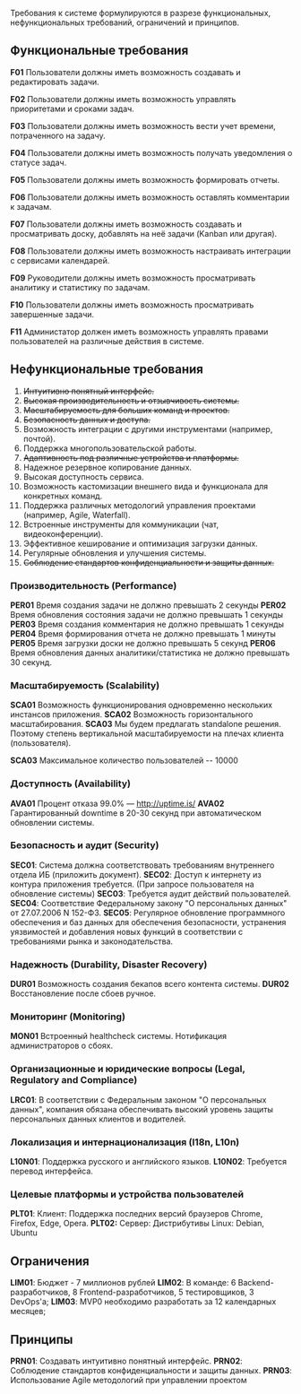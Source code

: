 Требования к системе формулируются в разрезе функциональных, нефункциональных требований, ограничений и принципов.

## Функциональные требования

**F01** Пользователи должны иметь возможность создавать и редактировать задачи.

**F02** Пользователи должны иметь возможность управлять приоритетами и сроками задач.

**F03** Пользователи должны иметь возможность вести учет времени, потраченного на задачу.

**F04** Пользователи должны иметь возможность получать уведомления о статусе задач.

**F05** Пользователи должны иметь возможность формировать отчеты.

**F06** Пользователи должны иметь возможность оставлять комментарии к задачам.

**F07** Пользователи должны иметь возможность создавать и просматривать доску, добавлять на неё задачи (Kanban или другая).

**F08** Пользователи должны иметь возможность настраивать интеграции с сервисами календарей.

**F09** Руководители должны иметь возможность просматривать аналитику и статистику по задачам.

**F10** Пользователи должны иметь возможность просматривать завершенные задачи.

**F11** Администатор должен иметь возможность управлять правами пользователей на различные действия в системе.

## Нефункциональные требования

1. ~~Интуитивно понятный интерфейс.~~
2. ~~Высокая производительность и отзывчивость системы.~~
3. ~~Масштабируемость для больших команд и проектов.~~
4. ~~Безопасность данных и доступа.~~
5. Возможность интеграции с другими инструментами (например, почтой).
6. Поддержка многопользовательской работы.
7. ~~Адаптивность под различные устройства и платформы.~~
8. Надежное резервное копирование данных.
9. Высокая доступность сервиса.
10. Возможность кастомизации внешнего вида и функционала для конкретных команд.
11. Поддержка различных методологий управления проектами (например, Agile, Waterfall).
12. Встроенные инструменты для коммуникации (чат, видеоконференции).
13. Эффективное кеширование и оптимизация загрузки данных.
14. Регулярные обновления и улучшения системы.
15. ~~Соблюдение стандартов конфиденциальности и защиты данных.~~

### Производительность (Performance)

**PER01** Время создания задачи не должно превышать 2 секунды
**PER02** Время обновления состояния задачи не должно превышать 1 секунды
**PER03** Время создания комментария не должно превышать 1 секунды
**PER04** Время формирования отчета не должно превышать 1 минуты
**PER05** Время загрузки доски не должно превышать 5 секунд
**PER06** Время обновления данных аналитики/статистика не должно превышать 30 секунд.

### Масштабируемость (Scalability)

**SCA01** Возможность функционирования одновременно нескольких инстансов приложения.
**SCA02** Возможность горизонтального масштабирования.
**SCA03** Мы будем предлагать standalone решения. Поэтому степень вертикальной масштабируемости на плечах клиента (пользователя).

**SCA03** Максимальное количество пользователей -- 10000

### Доступность (Availability)

**AVA01** Процент отказа 99.0% — http://uptime.is/
**AVA02** Гарантированный downtime в 20-30 секунд при автоматическом обновлении системы.

### Безопасность и аудит (Security)

**SEC01**: Система должна соответствовать требованиям внутреннего отдела ИБ (приложить документ).
**SEC02**: Доступ к интернету из контура приложения требуется. (При запросе пользователя на обновление системы)
**SEC03**: Требуется аудит действий пользователей.
**SEC04**: Соответствие Федеральному закону "О персональных данных" от 27.07.2006 N 152-ФЗ.
**SEC05**: Регулярное обновление программного обеспечения и баз данных для обеспечения безопасности, устранения уязвимостей и добавления новых функций в соответствии с требованиями рынка и законодательства.

### Надежность (Durability, Disaster Recovery)

**DUR01** Возможность создания бекапов всего контента системы.
**DUR02** Восстановление после сбоев ручное.

### Мониторинг (Monitoring)

**MON01** Встроенный healthcheck системы. Нотификация администраторов о сбоях.
### Организационные и юридические вопросы (Legal, Regulatory and Compliance)

**LRC01**: В соответствии с Федеральным законом "О персональных данных", компания обязана обеспечивать высокий уровень защиты персональных данных клиентов и водителей.

### Локализация и интернационализация (I18n, L10n)

**L10N01**: Поддержка русского и английского языков.
**L10N02**: Требуется перевод интерфейса.

### Целевые платформы и устройства пользователей

**PLT01**: Клиент: Поддержка последних версий браузеров Chrome, Firefox, Edge, Opera.
**PLT02:** Сервер: Дистрибутивы Linux: Debian, Ubuntu
## Ограничения
**LIM01**: Бюджет - 7 миллионов рублей
**LIM02**: В команде: 6 Backend-разработчиков, 8 Frontend-разработчиков, 5 тестировщиков, 3 DevOps'а;
**LIM03**: MVP0 необходимо разработать за 12 календарных месяцев;

## Принципы
 
**PRN01**: Создавать интуитивно понятный интерфейс.
**PRN02**: Соблюдение стандартов конфиденциальности и защиты данных.
**PRN03**: Использование Agile методологий при управлении проектом
